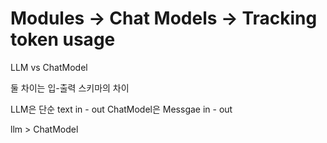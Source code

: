 # Modules -> Chat Models -> Tracking token usage


LLM vs ChatModel

둘 차이는 입-출력 스키마의 차이

LLM은 단순 text in - out
ChatModel은 Messgae in - out

llm > ChatModel
